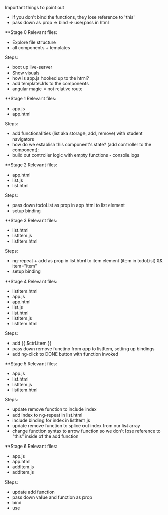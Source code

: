 Important things to point out
- if you don't bind the functions, they lose reference to 'this'
- pass down as prop => bind => use/pass in html

**Stage 0
Relevant files:
- Explore file structure
- all components + templates

Steps:
- boot up live-server
- Show visuals
- how is app.js hooked up to the html?
- add templateUrls to the components
- angular magic = not relative route

**Stage 1
Relevant files:
- app.js
- app.html

Steps:
- add functionalities (list aka storage, add, remove) with student navigators
- how do we establish this component's state? (add controller to the component);
- build out controller logic with empty functions - console.logs

**Stage 2
Relevant files:
- app.html
- list.js
- list.html

Steps:
- pass down todoList as prop in app.html to list element
- setup binding

**Stage 3
Relevant files:
- list.html
- listItem.js
- listItem.html

Steps:
- ng-repeat + add as prop in list.html to item element (item in todoList)  && item="item"
- setup binding

**Stage 4
Relevant files:
- listItem.html
- app.js
- app.html
- list.js
- list.html
- listItem.js
- listItem.html

Steps:
- add {{ $ctrl.item }}
- pass down remove functino from app to listItem, setting up bindings
- add ng-click to DONE button with function invoked

**Stage 5
Relevant files:
- app.js
- list.html
- listItem.js
- listItem.html

Steps:
- update remove function to include index
- add index to ng-repeat in list.html
- include binding for index in listItem.js
- update remove function to splice out index from our list array
- change function syntax to arrow function so we don't lose reference to "this" inside of the add function

**Stage 6
Relevant files:
- app.js
- app.html
- addItem.js
- addItem.js

Steps:
- update add function
- pass down value and function as prop
- bind
- use